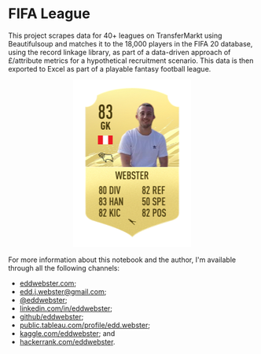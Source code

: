 # FIFA League
This project scrapes data for 40+ leagues on TransferMarkt using Beautifulsoup and matches it to the 18,000 players in the FIFA 20 database, using the record linkage library, as part of a data-driven approach of £/attribute metrics for a hypothetical recruitment scenario. This data is then exported to Excel as part of a playable fantasy football league.

<p align="center">
  <a href="https://www.twitter.com/eddwebster"><img src="img/fifa21eddwebsterbanner.png"></a>
</p>

For more information about this notebook and the author, I'm available through all the following channels:
*    [eddwebster.com](https://www.eddwebster.com/);
*    edd.j.webster@gmail.com;
*    [@eddwebster](https://www.twitter.com/eddwebster);
*    [linkedin.com/in/eddwebster](https://www.linkedin.com/in/eddwebster/);
*    [github/eddwebster](https://github.com/eddwebster/);
*    [public.tableau.com/profile/edd.webster](https://public.tableau.com/profile/edd.webster);
*    [kaggle.com/eddwebster](https://www.kaggle.com/eddwebster); and
*    [hackerrank.com/eddwebster](https://www.hackerrank.com/eddwebster).
